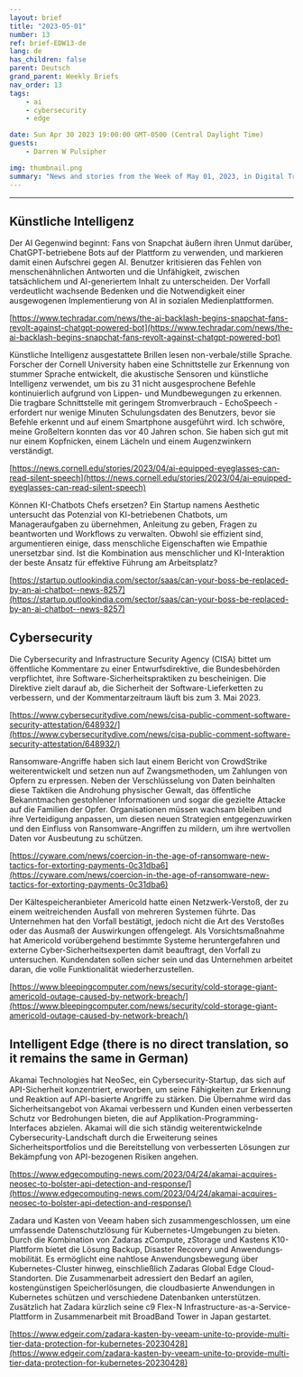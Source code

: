 ```yaml
---
layout: brief
title: "2023-05-01"
number: 13
ref: brief-EDW13-de
lang: de
has_children: false
parent: Deutsch
grand_parent: Weekly Briefs
nav_order: 13
tags:
    - ai
    - cybersecurity
    - edge

date: Sun Apr 30 2023 19:00:00 GMT-0500 (Central Daylight Time)
guests:
    - Darren W Pulsipher

img: thumbnail.png
summary: "News and stories from the Week of May 01, 2023, in Digital Transformation, including cyberattacks and intelligent edge, non-verbal communication AI, and company merges in the IoT space."
---
```




---

## Künstliche Intelligenz

Der AI Gegenwind beginnt: Fans von Snapchat äußern ihren Unmut darüber, ChatGPT-betriebene Bots auf der Plattform zu verwenden, und markieren damit einen Aufschrei gegen AI. Benutzer kritisieren das Fehlen von menschenähnlichen Antworten und die Unfähigkeit, zwischen tatsächlichem und AI-generiertem Inhalt zu unterscheiden. Der Vorfall verdeutlicht wachsende Bedenken und die Notwendigkeit einer ausgewogenen Implementierung von AI in sozialen Medienplattformen.

[https://www.techradar.com/news/the-ai-backlash-begins-snapchat-fans-revolt-against-chatgpt-powered-bot](https://www.techradar.com/news/the-ai-backlash-begins-snapchat-fans-revolt-against-chatgpt-powered-bot)

Künstliche Intelligenz ausgestattete Brillen lesen non-verbale/stille Sprache. Forscher der Cornell University haben eine Schnittstelle zur Erkennung von stummer Sprache entwickelt, die akustische Sensoren und künstliche Intelligenz verwendet, um bis zu 31 nicht ausgesprochene Befehle kontinuierlich aufgrund von Lippen- und Mundbewegungen zu erkennen. Die tragbare Schnittstelle mit geringem Stromverbrauch - EchoSpeech - erfordert nur wenige Minuten Schulungsdaten des Benutzers, bevor sie Befehle erkennt und auf einem Smartphone ausgeführt wird. Ich schwöre, meine Großeltern konnten das vor 40 Jahren schon. Sie haben sich gut mit nur einem Kopfnicken, einem Lächeln und einem Augenzwinkern verständigt.

[https://news.cornell.edu/stories/2023/04/ai-equipped-eyeglasses-can-read-silent-speech](https://news.cornell.edu/stories/2023/04/ai-equipped-eyeglasses-can-read-silent-speech)

Können KI-Chatbots Chefs ersetzen? Ein Startup namens Aesthetic untersucht das Potenzial von KI-betriebenen Chatbots, um Manageraufgaben zu übernehmen, Anleitung zu geben, Fragen zu beantworten und Workflows zu verwalten. Obwohl sie effizient sind, argumentieren einige, dass menschliche Eigenschaften wie Empathie unersetzbar sind. Ist die Kombination aus menschlicher und KI-Interaktion der beste Ansatz für effektive Führung am Arbeitsplatz?

[https://startup.outlookindia.com/sector/saas/can-your-boss-be-replaced-by-an-ai-chatbot--news-8257](https://startup.outlookindia.com/sector/saas/can-your-boss-be-replaced-by-an-ai-chatbot--news-8257)

## Cybersecurity

Die Cybersecurity and Infrastructure Security Agency (CISA) bittet um öffentliche Kommentare zu einer Entwurfsdirektive, die Bundesbehörden verpflichtet, ihre Software-Sicherheitspraktiken zu bescheinigen. Die Direktive zielt darauf ab, die Sicherheit der Software-Lieferketten zu verbessern, und der Kommentarzeitraum läuft bis zum 3. Mai 2023.

[https://www.cybersecuritydive.com/news/cisa-public-comment-software-security-attestation/648932/](https://www.cybersecuritydive.com/news/cisa-public-comment-software-security-attestation/648932/)

Ransomware-Angriffe haben sich laut einem Bericht von CrowdStrike weiterentwickelt und setzen nun auf Zwangsmethoden, um Zahlungen von Opfern zu erpressen. Neben der Verschlüsselung von Daten beinhalten diese Taktiken die Androhung physischer Gewalt, das öffentliche Bekanntmachen gestohlener Informationen und sogar die gezielte Attacke auf die Familien der Opfer. Organisationen müssen wachsam bleiben und ihre Verteidigung anpassen, um diesen neuen Strategien entgegenzuwirken und den Einfluss von Ransomware-Angriffen zu mildern, um ihre wertvollen Daten vor Ausbeutung zu schützen.

[https://cyware.com/news/coercion-in-the-age-of-ransomware-new-tactics-for-extorting-payments-0c31dba6](https://cyware.com/news/coercion-in-the-age-of-ransomware-new-tactics-for-extorting-payments-0c31dba6)

Der Kältespeicheranbieter Americold hatte einen Netzwerk-Verstoß, der zu einem weitreichenden Ausfall von mehreren Systemen führte. Das Unternehmen hat den Vorfall bestätigt, jedoch nicht die Art des Verstoßes oder das Ausmaß der Auswirkungen offengelegt. Als Vorsichtsmaßnahme hat Americold vorübergehend bestimmte Systeme heruntergefahren und externe Cyber-Sicherheitsexperten damit beauftragt, den Vorfall zu untersuchen. Kundendaten sollen sicher sein und das Unternehmen arbeitet daran, die volle Funktionalität wiederherzustellen.

[https://www.bleepingcomputer.com/news/security/cold-storage-giant-americold-outage-caused-by-network-breach/](https://www.bleepingcomputer.com/news/security/cold-storage-giant-americold-outage-caused-by-network-breach/)

## Intelligent Edge (there is no direct translation, so it remains the same in German)

Akamai Technologies hat NeoSec, ein Cybersecurity-Startup, das sich auf API-Sicherheit konzentriert, erworben, um seine Fähigkeiten zur Erkennung und Reaktion auf API-basierte Angriffe zu stärken. Die Übernahme wird das Sicherheitsangebot von Akamai verbessern und Kunden einen verbesserten Schutz vor Bedrohungen bieten, die auf Applikation-Programming-Interfaces abzielen. Akamai will die sich ständig weiterentwickelnde Cybersecurity-Landschaft durch die Erweiterung seines Sicherheitsportfolios und die Bereitstellung von verbesserten Lösungen zur Bekämpfung von API-bezogenen Risiken angehen.

[https://www.edgecomputing-news.com/2023/04/24/akamai-acquires-neosec-to-bolster-api-detection-and-response/](https://www.edgecomputing-news.com/2023/04/24/akamai-acquires-neosec-to-bolster-api-detection-and-response/)

Zadara und Kasten von Veeam haben sich zusammengeschlossen, um eine umfassende Daten­schutz­lösung für Kubernetes-Umgebungen zu bieten. Durch die Kombination von Zadaras zCompute, zStorage und Kastens K10-Plattform bietet die Lösung Backup, Disaster Recovery und Anwendungs­mobilität. Es ermöglicht eine nahtlose Anwendungs­bewegung über Kubernetes-Cluster hinweg, einschließlich Zadaras Global Edge Cloud-Standorten. Die Zusammenarbeit adressiert den Bedarf an agilen, kostengünstigen Speicherlösungen, die cloudbasierte Anwendungen in Kubernetes schützen und verschiedene Datenbanken unterstützen. Zusätzlich hat Zadara kürzlich seine c9 Flex-N Infrastructure-as-a-Service-Plattform in Zusammenarbeit mit BroadBand Tower in Japan gestartet.

[https://www.edgeir.com/zadara-kasten-by-veeam-unite-to-provide-multi-tier-data-protection-for-kubernetes-20230428](https://www.edgeir.com/zadara-kasten-by-veeam-unite-to-provide-multi-tier-data-protection-for-kubernetes-20230428)


